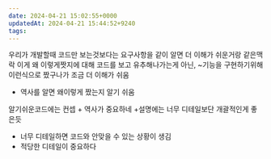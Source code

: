 ```yaml
---
date: 2024-04-21 15:02:55+0000
updatedAt: 2024-04-21 15:44:52+9240
tags: 
---
```

우리가 개발할때 코드만 보는것보다는 요구사항을 같이 알면 더 이해가 쉬운거랑 같은맥락
이게 왜 이렇게짯지에 대해 코드를 보고 유추해나가는게 아닌, ~기능을 구현하기위해 이런식으로 짰구나가 조금 더 이해가 쉬움
+ 역사를 알면 왜이렇게 짰는지 알기 쉬움

알기쉬운코드에는 컨셉 + 역사가 중요하네
+설명에는 너무 디테일보단 개괄적인게 좋은듯
 - 너무 디테일하면 코드와 안맞을 수 있는 상황이 생김
 - 적당한 디테일이 중요하다
